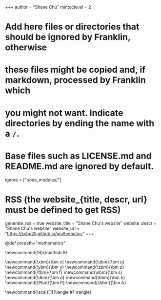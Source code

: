<!--
Add here global page variables to use throughout your website.
-->
+++
author = "Shane Chu"
mintoclevel = 2

# Add here files or directories that should be ignored by Franklin, otherwise
# these files might be copied and, if markdown, processed by Franklin which
# you might not want. Indicate directories by ending the name with a `/`.
# Base files such as LICENSE.md and README.md are ignored by default.
ignore = ["node_modules/"]

# RSS (the website_{title, descr, url} must be defined to get RSS)
generate_rss = true
website_title = "Shane Chu's website"
website_descr = "Shane Chu's website"
website_url   = "https://kchu25.github.io/mathematics"
+++

@def prepath="mathematics"
<!-- @def div_content = "container" -->

<!--
Add here global latex commands to use throughout your pages.
-->
\newcommand{\R}{\mathbb R}

\newcommand{\xbm}{\bm x}
\newcommand{\ubm}{\bm u}
\newcommand{\ybm}{\bm y}
\newcommand{\zbm}{\bm z}
\newcommand{\fbm}{\bm f}
\newcommand{\sbm}{\bm s}
\newcommand{\dbm}{\bm d}
\newcommand{\bbm}{\bm b}
\newcommand{\Pbm}{\bm P}
\newcommand{\Abm}{\bm A}

\newcommand{\scal}[1]{\langle #1 \rangle}
